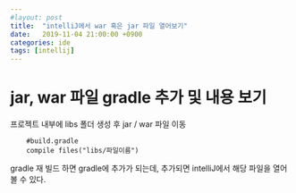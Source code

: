 ```yaml
---
#layout: post
title:  "intelliJ에서 war 혹은 jar 파일 열어보기"
date:   2019-11-04 21:00:00 +0900
categories: ide
tags: [intellij]
---
```

# jar, war 파일 gradle 추가 및 내용 보기

프로젝트 내부에 libs 폴더 생성 후 jar / war 파일 이동

```
    #build.gradle
    compile files("libs/파일이름")
```

gradle 재 빌드 하면 gradle에 추가가 되는데, 추가되면 intelliJ에서 해당 파일을 열어볼 수 있다.